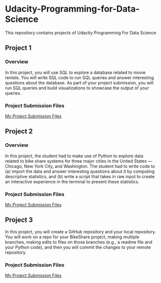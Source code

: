 # Udacity-Programming-for-Data-Science

This repository contains projects of Udacity Programming For Data Science

## Project 1

### Overview
In this project, you will use SQL to explore a database related to movie rentals. You will write SQL code to run SQL queries and answer interesting questions about the database. As part of your project submission, you will run SQL queries and build visualizations to showcase the output of your queries.


### Project Submission Files

[My Project Submission Files](https://github.com/turgaytursun/Programming-for-Data-Science/tree/main/Project1)


## Project 2


### Overview

In this project, the student had to make use of Python to explore data related to bike share systems for three major cities in the United States — Chicago, New York City, and Washington. The student had to write code to (a) import the data and answer interesting questions about it by computing descriptive statistics, and (b) write a script that takes in raw input to create an interactive experience in the terminal to present these statistics.

### Project Submission Files

[My Project Submission Files](https://github.com/turgaytursun/Programming-for-Data-Science/tree/main/Project2)


## Project 3

In this project, you will create a GitHub repository and your local repository. You will work on a repo for your BikeShare project, making multiple branches, making edits to files on those branches (e.g., a readme file and your Python code), and then you will commit the changes to your remote repository.


### Project Submission Files

[My Project Submission Files](https://github.com/turgaytursun/Programming-for-Data-Science/tree/main/Project3)
 
